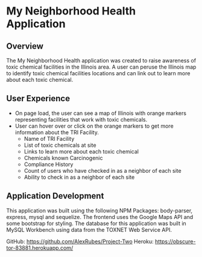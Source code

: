 # My Neighborhood Health Application

## Overview
The My Neighborhood Health application was created to raise awareness of toxic chemical facilities in the Illinois area. A user can peruse the Illinois map to identify toxic chemical facilities locations and can link out to learn more about each toxic chemical.  

## User Experience
* On page load, the user can see a map of Illinois with orange markers representing facilities that work with toxic chemicals. 
* User can hover over or click on the orange markers to get more information about the TRI Facility. 
    * Name of TRI Facility
    * List of toxic chemicals at site
    * Links to learn more about each toxic chemical
    * Chemicals known Carcinogenic
    * Compliance History
    * Count of users who have checked in as a neighbor of each site
    * Ability to check in as a neighbor of each site

## Application Development
This application was built using the following NPM Packages: body-parser, express, mysql and sequelize. The frontend uses the Google Maps API and some bootstrap for styling. The database for this application was built in MySQL Workbench using data from the TOXNET Web Service API. 

GitHub: https://github.com/AlexRubes/Project-Two
Heroku: https://obscure-tor-83881.herokuapp.com/
